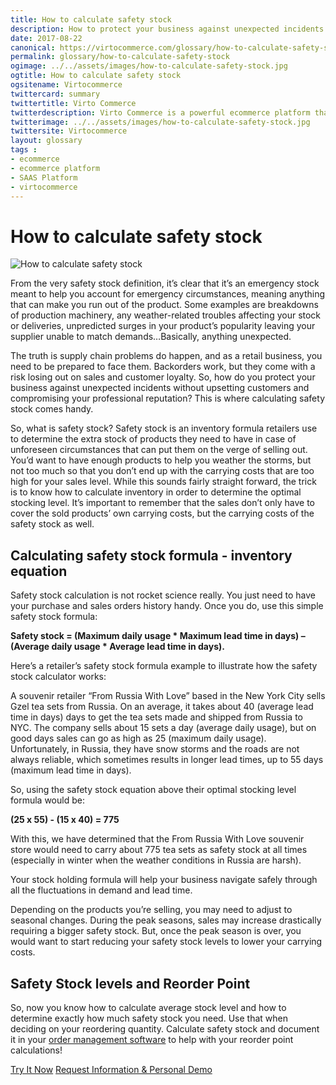 ```yaml
--- 
title: How to calculate safety stock 
description: How to protect your business against unexpected incidents without upsetting customers and compromising your professional reputation? This is where calculating safety stock comes handy. Learn more about it in this article.
date: 2017-08-22 
canonical: https://virtocommerce.com/glossary/how-to-calculate-safety-stock
permalink: glossary/how-to-calculate-safety-stock
ogimage: ../../assets/images/how-to-calculate-safety-stock.jpg
ogtitle: How to calculate safety stock 
ogsitename: Virtocommerce
twittercard: summary
twittertitle: Virto Commerce
twitterdescription: Virto Commerce is a powerful ecommerce platform that includes everything you need to create an online store and sell online. Try it free with Free Community License
twitterimage: ../../assets/images/how-to-calculate-safety-stock.jpg
twittersite: Virtocommerce
layout: glossary
tags : 
- ecommerce
- ecommerce platform
- SAAS Platform
- virtocommerce 
---
```

<div class="business-cnt">
    <div class="head __cart">
        <h1>How to calculate safety stock </h1>
    </div>
    <img alt="How to calculate safety stock" src="/assets/images/how-to-calculate-safety-stock-1.jpg" />
    <p class="text">From the very safety stock definition, it’s clear that it’s an emergency stock meant to help you account for emergency circumstances, meaning anything that can make you run out of the product. Some examples are breakdowns of production machinery, any weather-related troubles affecting your stock or deliveries, unpredicted surges in your product’s popularity leaving your supplier unable to match demands…Basically, anything unexpected.</p>
    <p class="text">The truth is supply chain problems do happen, and as a retail business, you need to be prepared to face them. Backorders  work, but they come with a risk losing out on sales and customer loyalty. So, how do you protect your business against unexpected incidents without upsetting customers and compromising your professional reputation? This is where calculating safety stock comes handy.</p>
    <p class="text">So, what is safety stock? Safety stock is an inventory formula retailers use to determine the extra stock of products they need to have in case of unforeseen circumstances that can put them on the verge of selling out. You’d want to have enough products to help you weather the storms, but not too much so that you don’t end up with the carrying costs that are too high for your sales level. While this sounds fairly straight forward, the trick is to know how to calculate inventory in order to determine the optimal stocking level. It’s important to remember that the sales don’t only have to cover the sold products’ own carrying costs, but the carrying costs of the safety stock as well.</p>
    <h2>Calculating safety stock formula - inventory equation</h2>
    <p class="text">
    Safety stock calculation is not rocket science really. You just need to have your purchase and sales orders history handy. Once you do, use this simple safety stock formula: </p>  
    <p class="text"><strong>Safety stock = (Maximum daily usage * Maximum lead time in days) – (Average daily usage * Average lead time in days).</strong></p>
    <p class="text">
    Here’s a retailer’s safety stock formula example to illustrate how the safety stock calculator works:</p>
    <p class="text">
    A souvenir retailer “From Russia With Love” based in the New York City sells Gzel tea sets from Russia. On an average, it takes about 40 (average lead time in days) days to get the tea sets made and shipped from Russia to NYC. The company sells about 15 sets a day (average daily usage), but on good days sales can go as high as 25 (maximum daily usage). Unfortunately, in Russia, they have snow storms and the roads are not always reliable, which sometimes results in longer lead times, up to 55 days (maximum lead time in days).</p>
    <p class="text">
    So, using the safety stock equation above their optimal stocking level formula would be:</p>
    <p class="text"><strong>(25 x 55) - (15 x 40) = 775</strong>
    </p>
    <p class="text">With this, we have determined that the From Russia With Love souvenir store would need to carry about 775 tea sets as safety stock at all times (especially in winter when the weather conditions in Russia are harsh). </p>
    <p class="text">Your stock holding formula will help your business navigate safely through all the fluctuations in demand and lead time.</p>
    <p class="text">Depending on the products you’re selling, you may need to adjust to seasonal changes. During the peak seasons, sales may increase drastically requiring a bigger safety stock. But, once the peak season is over, you would want to start reducing your safety stock levels to lower your carrying costs. </p>
    <h2>Safety Stock levels and Reorder Point</h2>
    <p class="text">
    So, now you know how to calculate average stock level and how to determine exactly how much safety stock you need. Use that when deciding on your reordering quantity. Calculate safety stock and document it in your <a href="{{ 'https://virtocommerce.com/order-management-software' | absolute_url }}">order management software</a> to help with your reorder point calculations! </p>
<div class="buttons">
        <a class="button fill" href="/try-now">Try It Now</a>
        <a class="button fill" href="/contact-us">Request Information & Personal Demo</a>
    </div>
</div>
